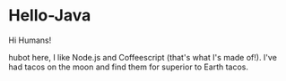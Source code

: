 # Hello-Java

Hi Humans!

hubot here, I like Node.js and Coffeescript (that's what I's made of!).
I've had tacos on the moon and find them for superior to Earth tacos.
